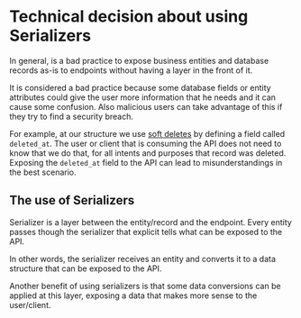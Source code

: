 # Technical decision about using Serializers

In general, is a bad practice to expose business entities and database records as-is to endpoints without having a layer in the front of it.

It is considered a bad practice because some database fields or entity attributes could give the user more information that he needs and it can cause some confusion. Also malicious users can take advantage of this if they try to find a security breach.

For example, at our structure we use [soft deletes](https://github.com/williamweckl/star_wars_api/blob/main/priv/doc/tech-decisions/soft-delete.md) by defining a field called `deleted_at`. The user or client that is consuming the API does not need to know that we do that, for all intents and purposes that record was deleted. Exposing the `deleted_at` field to the API can lead to misunderstandings in the best scenario.

## The use of Serializers

Serializer is a layer between the entity/record and the endpoint. Every entity passes though the serializer that explicit tells what can be exposed to the API. 

In other words, the serializer receives an entity and converts it to a data structure that can be exposed to the API.

Another benefit of using serializers is that some data conversions can be applied at this layer, exposing a data that makes more sense to the user/client.

